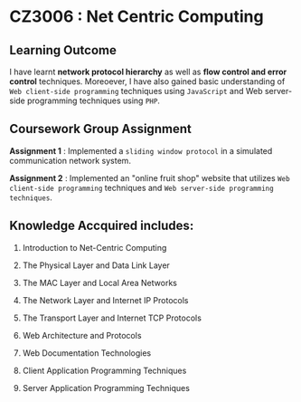 # CZ3006 : Net Centric Computing

## Learning Outcome
I have learnt **network protocol hierarchy** as well as **flow control and error control** techniques. Moreoever, I have also gained basic understanding of ``Web client-side programming`` techniques using ``JavaScript`` and Web server-side programming techniques using ``PHP``.

## Coursework Group Assignment

**Assignment 1** : Implemented a ``sliding window protocol`` in a simulated communication network system.

**Assignment 2** : Implemented an "online fruit shop" website that utilizes ``Web client-side programming`` techniques and ``Web server-side programming techniques``.


## Knowledge Accquired includes: 

1. Introduction to Net-Centric Computing

2. The Physical Layer and Data Link Layer

3. The MAC Layer and Local Area Networks

4. The Network Layer and Internet IP Protocols

5. The Transport Layer and Internet TCP Protocols

6. Web Architecture and Protocols

7. Web Documentation Technologies

8. Client Application Programming Techniques

9. Server Application Programming Techniques




